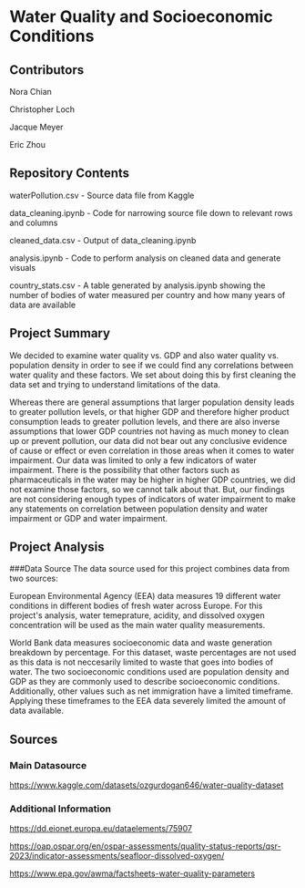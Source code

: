 # Water Quality and Socioeconomic Conditions

## Contributors
Nora Chian

Christopher Loch

Jacque Meyer

Eric Zhou

## Repository Contents

waterPollution.csv - Source data file from Kaggle

data_cleaning.ipynb - Code for narrowing source file down to relevant rows and columns

cleaned_data.csv - Output of data_cleaning.ipynb

analysis.ipynb - Code to perform analysis on cleaned data and generate visuals

country_stats.csv - A table generated by analysis.ipynb showing the number of bodies of water measured per country and how many years of data are available

## Project Summary
We decided to examine water quality vs. GDP and also water quality vs. population density in order to see if we could find any correlations between water quality and these factors. We set about doing this by first cleaning the data set and trying to understand limitations of the data.  

Whereas there are general assumptions that larger population density leads to greater pollution levels, or that higher GDP and therefore higher product consumption leads to greater pollution levels, and there are also inverse assumptions that lower GDP countries not having as much money to clean up or prevent pollution, our data did not bear out any conclusive evidence of cause or effect or even correlation in those areas when it comes to water impairment. Our data was limited to only a few indicators of water impairment. There is the possibility that other factors such as pharmaceuticals in the water may be higher in higher GDP countries, we did not examine those factors, so we cannot talk about that. But, our findings are not considering enough types of indicators of water impairment to make any statements on correlation between population density and water impairment or GDP and water impairment. 

## Project Analysis
###Data Source
The data source used for this project combines data from two sources:

European Environmental Agency (EEA) data measures 19 different water conditions in different bodies of fresh water across Europe. For this project's analysis, water temeprature, acidity, and dissolved oxygen concentration will be used as the main water quality measurements.

World Bank data measures socioeconomic data and waste generation breakdown by percentage. For this dataset, waste percentages are not used as this data is not neccesarily limited to waste that goes into bodies of water. The two socioeconomic conditions used are population density and GDP as they are commonly used to describe socioeconomic conditions. Additionally, other values such as net immigration have a limited timeframe. Applying these timeframes to the EEA data severely limited the amount of data available.

## Sources

### Main Datasource
https://www.kaggle.com/datasets/ozgurdogan646/water-quality-dataset

### Additional Information
https://dd.eionet.europa.eu/dataelements/75907

https://oap.ospar.org/en/ospar-assessments/quality-status-reports/qsr-2023/indicator-assessments/seafloor-dissolved-oxygen/

https://www.epa.gov/awma/factsheets-water-quality-parameters
